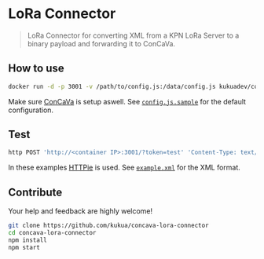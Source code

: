 # LoRa Connector

> LoRa Connector for converting XML from a KPN LoRa Server to a binary payload and forwarding it to ConCaVa.

## How to use

```bash
docker run -d -p 3001 -v /path/to/config.js:/data/config.js kukuadev/concava-lora-connector
```

Make sure [ConCaVa](https://github.com/kukua/concava) is setup aswell.
See [`config.js.sample`](https://github.com/kukua/concava-lora-connector/tree/master/config.js.sample) for the default configuration.

## Test

```bash
http POST 'http://<container IP>:3001/?token=test' 'Content-Type: text/xml' < example.xml
```

In these examples [HTTPie](https://github.com/jkbrzt/httpie) is used.
See [`example.xml`](https://github.com/kukua/concava-lora-connector/tree/master/example.xml) for the XML format.

## Contribute

Your help and feedback are highly welcome!

```bash
git clone https://github.com/kukua/concava-lora-connector
cd concava-lora-connector
npm install
npm start
```
